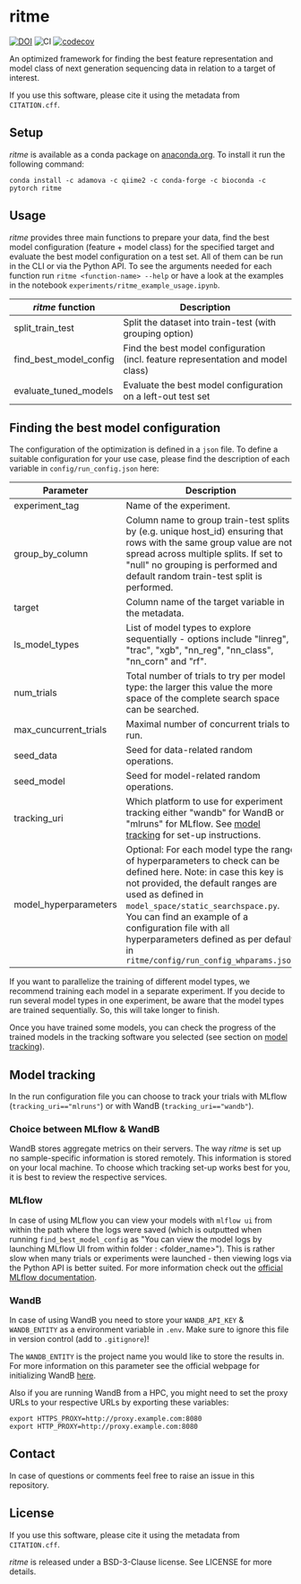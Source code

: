 # ritme
[![DOI](https://zenodo.org/badge/601045059.svg)](https://doi.org/10.5281/zenodo.14149081)
![CI](https://github.com/adamovanja/ritme/actions/workflows/ci.yml/badge.svg)
[![codecov](https://codecov.io/gh/adamovanja/ritme/graph/badge.svg?token=VQ4D7FXMCB)](https://codecov.io/gh/adamovanja/ritme)

An optimized framework for finding the best feature representation and model class of next generation sequencing data in relation to a target of interest.

If you use this software, please cite it using the metadata from `CITATION.cff`.

## Setup
*ritme* is available as a conda package on [anaconda.org](https://anaconda.org/adamova/ritme). To install it run the following command:

```shell
conda install -c adamova -c qiime2 -c conda-forge -c bioconda -c pytorch ritme
```

## Usage
*ritme* provides three main functions to prepare your data, find the best model configuration (feature + model class) for the specified target and evaluate the best model configuration on a test set. All of them can be run in the CLI or via the Python API. To see the arguments needed for each function run `ritme <function-name> --help` or have a look at the examples in the notebook `experiments/ritme_example_usage.ipynb`.

| *ritme* function       | Description                                                                      |
|------------------------|----------------------------------------------------------------------------------|
| split_train_test       | Split the dataset into train-test (with grouping option)                         |
| find_best_model_config | Find the best model configuration (incl. feature representation and model class) |
| evaluate_tuned_models  | Evaluate the best model configuration on a left-out test set                     |

## Finding the best model configuration
The configuration of the optimization is defined in a `json` file. To define a suitable configuration for your use case, please find the description of each variable in `config/run_config.json` here:

| Parameter             | Description                                                                                                                                                                                                                                                                                                                                                |
|-----------------------|------------------------------------------------------------------------------------------------------------------------------------------------------------------------------------------------------------------------------------------------------------------------------------------------------------------------------------------------------------|
| experiment_tag        | Name of the experiment.                                                                                                                                                                                                                                                                                                                                    |
| group_by_column       | Column name to group train-test splits by (e.g. unique host_id) ensuring that rows with the same group value are not spread across multiple splits. If set to "null" no grouping is performed and default random train-test split is performed.                                                                                                            |
| target                | Column name of the target variable in the metadata.                                                                                                                                                                                                                                                                                                        |
| ls_model_types        | List of model types to explore sequentially - options include "linreg", "trac", "xgb", "nn_reg", "nn_class", "nn_corn" and "rf".                                                                                                                                                                                                                           |
| num_trials            | Total number of trials to try per model type: the larger this value the more space of the complete search space can be searched.                                                                                                                                                                                                                           |
| max_cuncurrent_trials | Maximal number of concurrent trials to run.                                                                                                                                                                                                                                                                                                                |
| seed_data             | Seed for data-related random operations.                                                                                                                                                                                                                                                                                                                   |
| seed_model            | Seed for model-related random operations.                                                                                                                                                                                                                                                                                                                  |                                                                                                                                                                                                                                                                                                      |
| tracking_uri          | Which platform to use for experiment tracking either "wandb" for WandB or "mlruns" for MLflow. See  [model tracking](#model-tracking) for set-up instructions.                                                                                                                                                                                             |
| model_hyperparameters | Optional: For each model type the range of hyperparameters to check can be defined here. Note: in case this key is not provided, the default ranges are used as defined in `model_space/static_searchspace.py`. You can find an example of a configuration file with all hyperparameters defined as per default in `ritme/config/run_config_whparams.json` |

If you want to parallelize the training of different model types, we recommend training each model in a separate experiment. If you decide to run several model types in one experiment, be aware that the model types are trained sequentially. So, this will take longer to finish.

Once you have trained some models, you can check the progress of the trained models in the tracking software you selected (see section on [model tracking](#model-tracking)).

## Model tracking
In the run configuration file you can choose to track your trials with MLflow (`tracking_uri=="mlruns"`) or with WandB (`tracking_uri=="wandb"`).

### Choice between MLflow & WandB
WandB stores aggregate metrics on their servers. The way *ritme* is set up no sample-specific information is stored remotely. This information is stored on your local machine.
To choose which tracking set-up works best for you, it is best to review the respective services.

### MLflow
In case of using MLflow you can view your models with `mlflow ui` from within the path where the logs were saved (which is outputted when running `find_best_model_config` as "You can view the model logs by launching MLflow UI from within folder : <folder_name>"). This is rather slow when many trials or experiments were launched - then viewing logs via the Python API is better suited. For more information check out the [official MLflow documentation](https://mlflow.org/docs/latest/index.html).

### WandB
In case of using WandB you need to store your `WANDB_API_KEY` & `WANDB_ENTITY` as a environment variable in `.env`. Make sure to ignore this file in version control (add to `.gitignore`)!

The `WANDB_ENTITY` is the project name you would like to store the results in. For more information on this parameter see the official webpage for initializing WandB [here](https://docs.wandb.ai/ref/python/init).

Also if you are running WandB from a HPC, you might need to set the proxy URLs to your respective URLs by exporting these variables:
```
export HTTPS_PROXY=http://proxy.example.com:8080
export HTTP_PROXY=http://proxy.example.com:8080
````


## Contact
In case of questions or comments feel free to raise an issue in this repository.

## License
If you use this software, please cite it using the metadata from `CITATION.cff`.

*ritme* is released under a BSD-3-Clause license. See LICENSE for more details.
